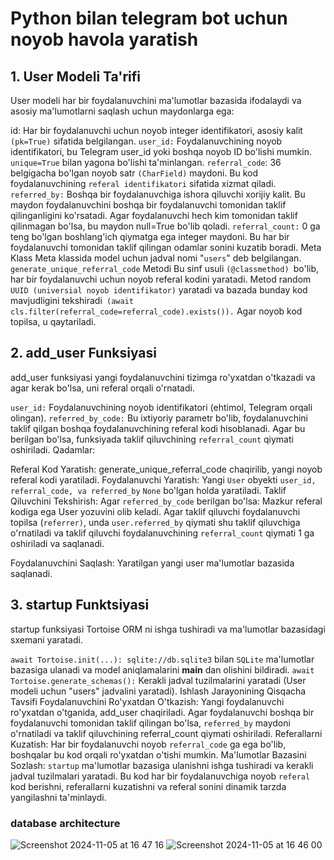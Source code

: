 # Python bilan telegram bot uchun noyob havola yaratish
## 1. User Modeli Ta'rifi
User modeli har bir foydalanuvchini ma'lumotlar bazasida ifodalaydi va asosiy ma'lumotlarni saqlash uchun maydonlarga ega:

id: Har bir foydalanuvchi uchun noyob integer identifikatori, asosiy kalit `(pk=True)` sifatida belgilangan.
`user_id:` Foydalanuvchining noyob identifikatori, bu Telegram user_id yoki boshqa noyob ID bo'lishi mumkin.` unique=True` bilan yagona bo'lishi ta'minlangan.
`referral_code`: 36 belgigacha bo'lgan noyob satr `(CharField)` maydoni. Bu kod foydalanuvchining `referal identifikatori` sifatida xizmat qiladi.
`referred_by:` Boshqa bir foydalanuvchiga ishora qiluvchi xorijiy kalit. Bu maydon foydalanuvchini boshqa bir foydalanuvchi tomonidan taklif qilinganligini ko'rsatadi. Agar foydalanuvchi hech kim tomonidan taklif qilinmagan bo'lsa, bu maydon null=True bo'lib qoladi.
`referral_count:` 0 ga teng bo'lgan boshlang'ich qiymatga ega integer maydoni. Bu har bir foydalanuvchi tomonidan taklif qilingan odamlar sonini kuzatib boradi.
Meta Klass
Meta klassida model uchun jadval nomi "`users`" deb belgilangan.
`generate_unique_referral_code` Metodi
Bu sinf usuli `(@classmethod) `bo'lib, har bir foydalanuvchi uchun noyob referal kodini yaratadi.
Metod random `UUID (universial noyob identifikator)` yaratadi va bazada bunday kod mavjudligini tekshiradi` (await cls.filter(referral_code=referral_code).exists()).`
Agar noyob kod topilsa, u qaytariladi.
## 2. add_user Funksiyasi
add_user funksiyasi yangi foydalanuvchini tizimga ro'yxatdan o'tkazadi va agar kerak bo'lsa, uni referal orqali o'rnatadi.

`user_id:` Foydalanuvchining noyob identifikatori (ehtimol, Telegram orqali olingan).
`referred_by_code:` Bu ixtiyoriy parametr bo'lib, foydalanuvchini taklif qilgan boshqa foydalanuvchining referal kodi hisoblanadi. Agar bu berilgan bo'lsa, funksiyada taklif qiluvchining `referral_count` qiymati oshiriladi.
Qadamlar:

Referal Kod Yaratish: generate_unique_referral_code chaqirilib, yangi noyob referal kodi yaratiladi.
Foydalanuvchi Yaratish: Yangi `User` obyekti `user_id, referral_code, va referred_by` `None` bo'lgan holda yaratiladi.
Taklif Qiluvchini Tekshirish: Agar `referred_by_code` berilgan bo'lsa:
Mazkur referal kodiga ega User yozuvini olib keladi.
Agar taklif qiluvchi foydalanuvchi topilsa (`referrer)`, unda `user.referred_by` qiymati shu taklif qiluvchiga o'rnatiladi va taklif qiluvchi foydalanuvchining `referral_count` qiymati 1 ga oshiriladi va saqlanadi.

Foydalanuvchini Saqlash: Yaratilgan yangi user ma'lumotlar bazasida saqlanadi.
## 3. startup Funktsiyasi
startup funksiyasi Tortoise ORM ni ishga tushiradi va ma'lumotlar bazasidagi sxemani yaratadi.

`await Tortoise.init(...): sqlite://db.sqlite3` bilan `SQLite` ma'lumotlar bazasiga ulanadi va model aniqlamalarini __main__ dan olishini bildiradi.
`await Tortoise.generate_schemas():` Kerakli jadval tuzilmalarini yaratadi (User modeli uchun "users" jadvalini yaratadi).
Ishlash Jarayonining Qisqacha Tavsifi
Foydalanuvchini Ro'yxatdan O'tkazish: Yangi foydalanuvchi ro'yxatdan o'tganida, add_user chaqiriladi. Agar foydalanuvchi boshqa bir foydalanuvchi tomonidan taklif qilingan bo'lsa, `referred_by` maydoni o'rnatiladi va taklif qiluvchining referral_count qiymati oshiriladi.
Referallarni Kuzatish: Har bir foydalanuvchi noyob `referral_code` ga ega bo'lib, boshqalar bu kod orqali ro'yxatdan o'tishi mumkin.
Ma'lumotlar Bazasini Sozlash: `startup` ma'lumotlar bazasiga ulanishni ishga tushiradi va kerakli jadval tuzilmalari yaratadi.
Bu kod har bir foydalanuvchiga noyob `referal` kod berishni, referallarni kuzatishni va referal sonini dinamik tarzda yangilashni ta'minlaydi.
### database architecture
![Screenshot 2024-11-05 at 16 47 16](https://github.com/user-attachments/assets/d8b11345-799c-4676-8a14-e6dda9d8cd3c)
![Screenshot 2024-11-05 at 16 46 00](https://github.com/user-attachments/assets/fc46745e-4c2f-4a03-b45f-aa96c7c29bdc)
